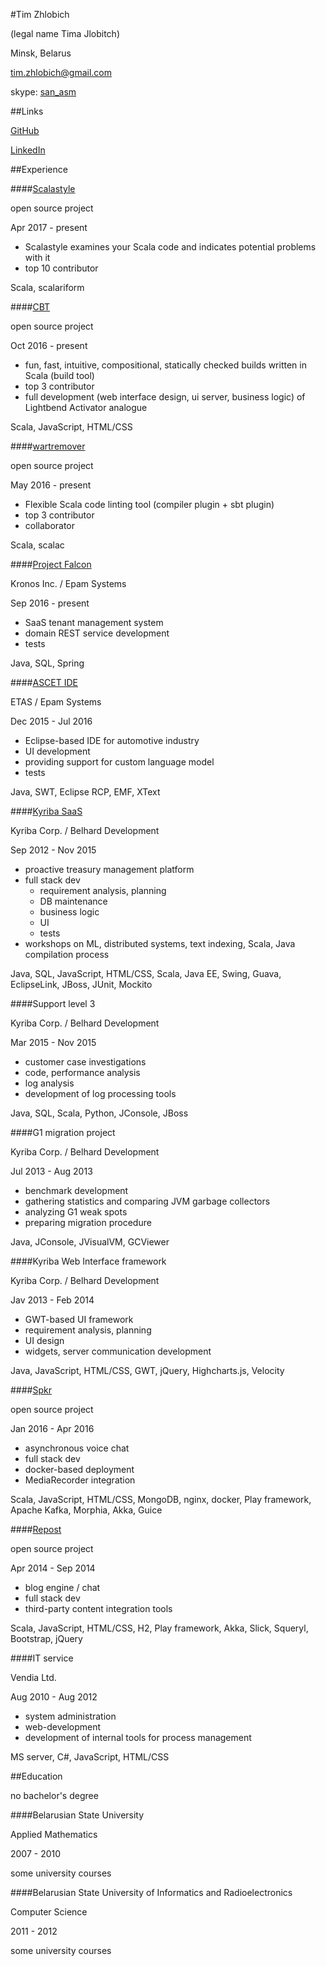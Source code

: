 #Tim Zhlobich

(legal name Tima Jlobitch)

Minsk, Belarus

[tim.zhlobich@gmail.com](mailto:tim.zhlobich@gmail.com)

skype: [san_asm](skype:san_asm?chat)

##Links

[GitHub](http://github.com/tim-zh)

[LinkedIn](http://www.linkedin.com/in/timzh)

##Experience

####[Scalastyle](https://github.com/tim-zh/scalastyle)

open source project

Apr 2017 - present

- Scalastyle examines your Scala code and indicates potential problems with it
- top 10 contributor

Scala, scalariform

####[CBT](https://github.com/tim-zh/cbt)

open source project

Oct 2016 - present

- fun, fast, intuitive, compositional, statically checked builds written in Scala (build tool)
- top 3 contributor
- full development (web interface design, ui server, business logic) of Lightbend Activator analogue

Scala, JavaScript, HTML/CSS

####[wartremover](https://github.com/tim-zh/wartremover)

open source project

May 2016 - present

- Flexible Scala code linting tool (compiler plugin + sbt plugin)
- top 3 contributor
- collaborator

Scala, scalac

####[Project Falcon](https://www.kronos.com/)

Kronos Inc. / Epam Systems

Sep 2016 - present

- SaaS tenant management system
- domain REST service development
- tests

Java, SQL, Spring

####[ASCET IDE](http://www.etas.com/)

ETAS / Epam Systems

Dec 2015 - Jul 2016

- Eclipse-based IDE for automotive industry
- UI development
- providing support for custom language model
- tests

Java, SWT, Eclipse RCP, EMF, XText

####[Kyriba SaaS](http://www.kyriba.com/)

Kyriba Corp. / Belhard Development

Sep 2012 - Nov 2015

- proactive treasury management platform
- full stack dev
    - requirement analysis, planning
    - DB maintenance
    - business logic
    - UI
    - tests
- workshops on ML, distributed systems, text indexing, Scala, Java compilation process

Java, SQL, JavaScript, HTML/CSS, Scala, Java EE, Swing, Guava, EclipseLink, JBoss, JUnit, Mockito

####Support level 3

Kyriba Corp. / Belhard Development

Mar 2015 - Nov 2015

- customer case investigations
- code, performance analysis
- log analysis
- development of log processing tools

Java, SQL, Scala, Python, JConsole, JBoss

####G1 migration project

Kyriba Corp. / Belhard Development

Jul 2013 - Aug 2013

- benchmark development
- gathering statistics and comparing JVM garbage collectors
- analyzing G1 weak spots
- preparing migration procedure

Java, JConsole, JVisualVM, GCViewer

####Kyriba Web Interface framework

Kyriba Corp. / Belhard Development

Jav 2013 - Feb 2014

- GWT-based UI framework
- requirement analysis, planning
- UI design
- widgets, server communication development

Java, JavaScript, HTML/CSS, GWT, jQuery, Highcharts.js, Velocity

####[Spkr](https://github.com/tim-zh/spkr)

open source project

Jan 2016 - Apr 2016

- asynchronous voice chat
- full stack dev
- docker-based deployment
- MediaRecorder integration

Scala, JavaScript, HTML/CSS, MongoDB, nginx, docker, Play framework, Apache Kafka, Morphia, Akka, Guice

####[Repost](https://github.com/tim-zh/repost)

open source project

Apr 2014 - Sep 2014

- blog engine / chat
- full stack dev
- third-party content integration tools

Scala, JavaScript, HTML/CSS, H2, Play framework, Akka, Slick, Squeryl, Bootstrap, jQuery

####IT service

Vendia Ltd.

Aug 2010 - Aug 2012

- system administration
- web-development
- development of internal tools for process management 

MS server, C#, JavaScript, HTML/CSS

##Education

no bachelor's degree

####Belarusian State University

Applied Mathematics

2007 - 2010

some university courses

####Belarusian State University of Informatics and Radioelectronics

Computer Science

2011 - 2012

some university courses
